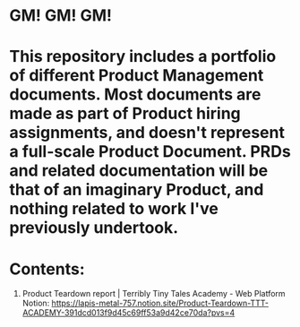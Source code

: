 GM! GM! GM!
===========================================================================================================================
This repository includes a portfolio of different Product Management documents.
Most documents are made as part of Product hiring assignments, and doesn't represent a full-scale Product Document.
PRDs and related documentation will be that of an imaginary Product, and nothing related to work I've previously undertook.
===========================================================================================================================

Contents:
=====================================================================================
1. Product Teardown report        |       Terribly Tiny Tales Academy - Web Platform
   Notion: https://lapis-metal-757.notion.site/Product-Teardown-TTT-ACADEMY-391dcd013f9d45c69ff53a9d42ce70da?pvs=4
